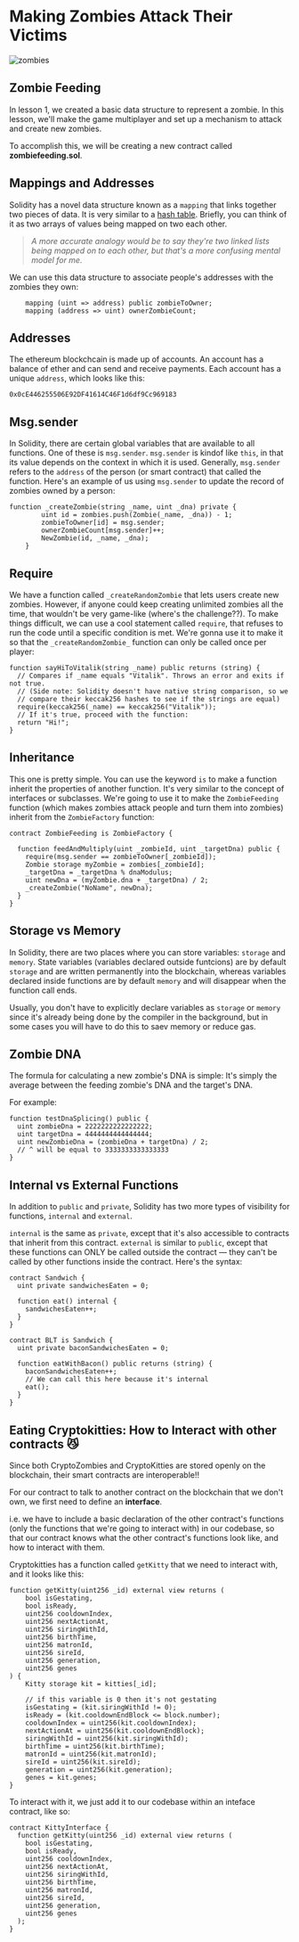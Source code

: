 # Making Zombies Attack Their Victims
![zombies](https://cdn-images-1.medium.com/max/1200/1*-T-fIh5GDl7XvhVAvu6OYA.png)
## Zombie Feeding

In lesson 1, we created a basic data structure to represent a zombie. In this lesson, we'll make the game multiplayer and set up a mechanism to attack and create new zombies.

To accomplish this, we will be creating a new contract called **zombiefeeding.sol**.

## Mappings and Addresses

Solidity has a novel data structure known as a `mapping` that links together two pieces of data. It is very similar to a [hash table](http://www.sparknotes.com/cs/searching/hashtables/section1/). Briefly, you can think of it as two arrays of values being mapped on two each other.

> *A more accurate analogy would be to say they're two linked lists being mapped on to each other, but that's a more confusing mental model for me.*

We can use this data structure to associate people's addresses with the zombies they own: 
```
    mapping (uint => address) public zombieToOwner;
    mapping (address => uint) ownerZombieCount;
```

## Addresses 

The ethereum blockchcain is made up of accounts. An account has a balance of ether and can send and receive payments. Each account has a unique ```address```, which looks like this:
```
0x0cE446255506E92DF41614C46F1d6df9Cc969183
```
## Msg.sender

In Solidity, there are certain global variables that are available to all functions. One of these is `msg.sender`. `msg.sender` is kindof like `this`, in that its value depends on the context in which it is used. Generally, `msg.sender` refers to the `address` of the person (or smart contract) that called the function. Here's an example of us using `msg.sender` to update the record of zombies owned by a person:
```
function _createZombie(string _name, uint _dna) private {
        uint id = zombies.push(Zombie(_name, _dna)) - 1;
        zombieToOwner[id] = msg.sender;
        ownerZombieCount[msg.sender]++;
        NewZombie(id, _name, _dna);
    }
```
## Require
We have a function called `_createRandomZombie` that lets users create new zombies. However, if anyone could keep creating unlimited zombies all the time, that wouldn't be very game-like (where's the challenge??). To make things difficult, we can use a cool statement called `require`, that refuses to run the code until a specific condition is met. We're gonna use it to make it so that the `_createRandomZombie_` function can only be called once per player:
```
function sayHiToVitalik(string _name) public returns (string) {
  // Compares if _name equals "Vitalik". Throws an error and exits if not true.
  // (Side note: Solidity doesn't have native string comparison, so we
  // compare their keccak256 hashes to see if the strings are equal)
  require(keccak256(_name) == keccak256("Vitalik"));
  // If it's true, proceed with the function:
  return "Hi!";
}
```

## Inheritance

This one is pretty simple. You can use the keyword `is` to make a function inherit the properties of another function. It's very similar to the concept of interfaces or subclasses. We're going to use it to make the `ZombieFeeding` function (which makes zombies attack people and turn them into zombies) inherit from the `ZombieFactory` function:
```
contract ZombieFeeding is ZombieFactory {

  function feedAndMultiply(uint _zombieId, uint _targetDna) public {
    require(msg.sender == zombieToOwner[_zombieId]);
    Zombie storage myZombie = zombies[_zombieId];
    _targetDna = _targetDna % dnaModulus;
    uint newDna = (myZombie.dna + _targetDna) / 2;
    _createZombie("NoName", newDna);
  }
}
```

## Storage vs Memory

In Solidity, there are two places where you can store variables: `storage` and `memory`. State variables (variables declared outside funtcions) are by default `storage` and are written permanently into the blockchain, whereas variables declared inside functions are by default `memory` and will disappear when the function call ends.

Usually, you don't have to explicitly declare variables as `storage` or `memory` since it's already being done by the compiler in the background, but in some cases you will have to do this to saev memory or reduce gas.


## Zombie DNA

The formula for calculating a new zombie's DNA is simple: It's simply the average between the feeding zombie's DNA and the target's DNA.

For example:
```
function testDnaSplicing() public {
  uint zombieDna = 2222222222222222;
  uint targetDna = 4444444444444444;
  uint newZombieDna = (zombieDna + targetDna) / 2;
  // ^ will be equal to 3333333333333333
}
```
## Internal vs External Functions

In addition to `public` and `private`, Solidity has two more types of visibility for functions, `internal` and `external`.

`internal` is the same as `private`, except that it's also accessible to contracts that inherit from this  contract. 
`external` is similar to `public`, except that these functions can ONLY be called outside the contract — they can't be called by other functions inside the contract. Here's the syntax:
```
contract Sandwich {
  uint private sandwichesEaten = 0;

  function eat() internal {
    sandwichesEaten++;
  }
}

contract BLT is Sandwich {
  uint private baconSandwichesEaten = 0;

  function eatWithBacon() public returns (string) {
    baconSandwichesEaten++;
    // We can call this here because it's internal
    eat();
  }
}
```
## Eating Cryptokitties: How to Interact with other contracts :smirk_cat:

Since both CryptoZombies and CryptoKitties are stored openly on the blockchain, their smart contracts are interoperable!! 

For our contract to talk to another contract on the blockchain that we don't own, we first need to define an **interface**.

i.e. we have to include a basic declaration of the other contract's functions (only the functions that we're going to interact with) in our codebase, so that our contract knows what the other contract's functions look like, and how to interact with them.

Cryptokitties has a function called `getKitty` that we need to interact with, and it looks like this: 
```
function getKitty(uint256 _id) external view returns (
    bool isGestating,
    bool isReady,
    uint256 cooldownIndex,
    uint256 nextActionAt,
    uint256 siringWithId,
    uint256 birthTime,
    uint256 matronId,
    uint256 sireId,
    uint256 generation,
    uint256 genes
) {
    Kitty storage kit = kitties[_id];

    // if this variable is 0 then it's not gestating
    isGestating = (kit.siringWithId != 0);
    isReady = (kit.cooldownEndBlock <= block.number);
    cooldownIndex = uint256(kit.cooldownIndex);
    nextActionAt = uint256(kit.cooldownEndBlock);
    siringWithId = uint256(kit.siringWithId);
    birthTime = uint256(kit.birthTime);
    matronId = uint256(kit.matronId);
    sireId = uint256(kit.sireId);
    generation = uint256(kit.generation);
    genes = kit.genes;
}
```

To interact with it, we just add it to our codebase within an inteface contract, like so:
```
contract KittyInterface {
  function getKitty(uint256 _id) external view returns (
    bool isGestating,
    bool isReady,
    uint256 cooldownIndex,
    uint256 nextActionAt,
    uint256 siringWithId,
    uint256 birthTime,
    uint256 matronId,
    uint256 sireId,
    uint256 generation,
    uint256 genes
  );
}
```
